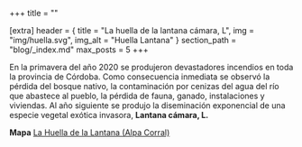 +++
title = ""

[extra]
header = { title = "La huella de la lantana cámara, L", img = "img/huella.svg", img_alt = "Huella Lantana" }
section_path = "blog/_index.md"
max_posts = 5
+++

En la primavera del año 2020 se produjeron devastadores incendios en toda la provincia de Córdoba.
Como consecuencia inmediata se observó la pérdida del bosque nativo, la contaminación por cenizas del agua del río que abastece al pueblo, la pérdida de fauna, ganado, instalaciones y viviendas.
Al año siguiente se produjo la diseminación exponencial de una especie vegetal exótica invasora, **Lantana cámara, L.**

**Mapa** [La Huella de la Lantana (Alpa Corral)](https://mapa.libre.net.ar/huella.lantana)
